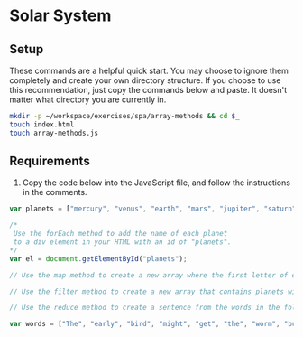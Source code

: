 # Solar System

## Setup

These commands are a helpful quick start. You may choose to ignore them completely and create your own directory structure. If you choose to use this recommendation, just copy the commands below and paste. It doesn't matter what directory you are currently in.

```bash
mkdir -p ~/workspace/exercises/spa/array-methods && cd $_
touch index.html
touch array-methods.js
```

## Requirements

1. Copy the code below into the JavaScript file, and follow the instructions in the comments.

```javascript
var planets = ["mercury", "venus", "earth", "mars", "jupiter", "saturn", "uranus", "neptune"];

/*
 Use the forEach method to add the name of each planet
 to a div element in your HTML with an id of "planets".
*/
var el = document.getElementById("planets");

// Use the map method to create a new array where the first letter of each planet is capitalized

// Use the filter method to create a new array that contains planets with the letter 'e'

// Use the reduce method to create a sentence from the words in the following array

var words = ["The", "early", "bird", "might", "get", "the", "worm", "but", "the", "second", "mouse", "gets", "the", "cheese"];
```
